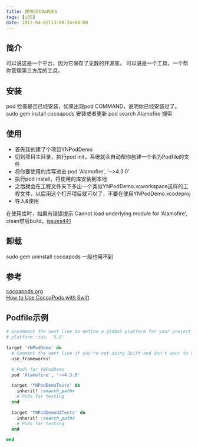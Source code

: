 ```yaml
---
title: 使用COCOAPODS
tags: [iOS]
date: 2017-04-02T13:00:24+08:00
---
```


## 简介

可以说这是一个平台，因为它保存了无数的开源库。 可以说是一个工具，一个帮你管理第三方库的工具。

<!--truncate-->

## 安装

pod 检查是否已经安装，如果出现pod COMMAND，说明你已经安装过了。
sudo gem install cocoapods 安装或者更新
pod search Alamofire 搜索

## 使用

- 首先我创建了个项目YNPodDemo
- 切到项目主目录，执行pod init，系统就会自动帮你创建一个名为Podfile的文件
- 将你要使用的库写进去 pod 'Alamofire', '~>4.3.0'
-  执行pod install，将使用的库安装到本地
- 之后就会在工程文件夹下多出一个类似YNPodDemo.xcworkspace这样的工程文件，以后用这个打开项目就可以了，不要在使用YNPodDemo.xcodeproj
- 导入&使用

在使用库时，如果有错误提示 Cannot load underlying module for ‘Alamofire’, clean然后build。[issues441](https://github.com/Alamofire/Alamofire/issues/441)

## 卸载

sudo gem uninstall cocoapods 一般也用不到

## 参考

[cocoapods.org](https://www.cocoapods.org/)  
[How to Use CocoaPods with Swift](https://www.raywenderlich.com/97014/use-cocoapods-with-swift) 

## Podfile示例

```ruby
# Uncomment the next line to define a global platform for your project
# platform :ios, '9.0'

target 'YNPodDemo' do
  # Comment the next line if you're not using Swift and don't want to use dynamic frameworks
  use_frameworks!

  # Pods for YNPodDemo
  pod 'Alamofire', '~>4.3.0'

  target 'YNPodDemoTests' do
    inherit! :search_paths
    # Pods for testing
  end

  target 'YNPodDemoUITests' do
    inherit! :search_paths
    # Pods for testing
  end

end
```


